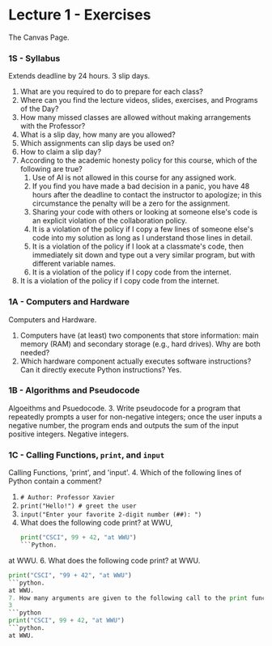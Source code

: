 # Lecture 1 - Exercises
The Canvas Page.
### 1S - Syllabus
Extends deadline by 24 hours. 3 slip days.
1. What are you required to do to prepare for each class?
1. Where can you find the lecture videos, slides, exercises, and Programs of the Day? 
1. How many missed classes are allowed without making arrangements with the Professor?
1. What is a slip day, how many are you allowed?
1. Which assignments can slip days be used on?
1. How to claim a slip day?
1. According to the academic honesty policy for this course, which of the following are true?
   1. Use of AI is not allowed in this course for any assigned work.
   1. If you find you have made a bad decision in a panic, you have 48 hours after the deadline to contact the instructor to apologize; in this circumstance the penalty will be a zero for the assignment. 
   1. Sharing your code with others or looking at someone else's code is an explicit violation of the collaboration policy. 
   1. It is a violation of the policy  if I copy a few lines of someone else's code into my solution as long as I understand those lines in detail.
   1. It is a violation of the policy if I look at a classmate's code, then immediately sit down and type out a very similar program, but with different variable names.
   1. It is a violation of the policy if I copy code from the internet.   
1. It is a violation of the policy if I copy code from the internet.
### 1A - Computers and Hardware
Computers and Hardware.
1. Computers have (at least) two components that store information: main memory (RAM) and secondary storage (e.g., hard drives). Why are both needed?
2. Which hardware component actually executes software instructions? Can it directly execute Python instructions?
Yes.
### 1B - Algorithms and Pseudocode
Algoeithms and Psuedocode.
3. Write pseudocode for a program that repeatedly prompts a user for non-negative integers; once the user inputs a negative number, the program ends and outputs the sum of the input positive integers.
Negative integers.
### 1C - Calling Functions, `print`, and `input`
Calling Functions, 'print', and 'input'.
4. Which of the following lines of Python contain a comment?
   1. `# Author: Professor Xavier`
   2. `print("Hello!") # greet the user`
   3. `input("Enter your favorite 2-digit number (##): ")`
5. What does the following code print?
   at WWU,
   ```python
   print("CSCI", 99 + 42, "at WWU")
   ```Python.
at WWU.
6. What does the following code print?
 at WWU.
   ```python
   print("CSCI", "99 + 42", "at WWU")
   ```python.
at WWU.
7. How many arguments are given to the following call to the print function?
3
   ```python
   print("CSCI", 99 + 42, "at WWU")
   ```python.
at WWU.
